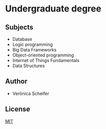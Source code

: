 # Undergraduate degree

## Subjects

* Database
* Logic programming
* Big Data Frameworks
* Object-oriented programming
* Internet of Things Fundamentals
* Data Structures

## Author

* Verônica Scheifer

## License
[MIT](https://choosealicense.com/licenses/mit/)
